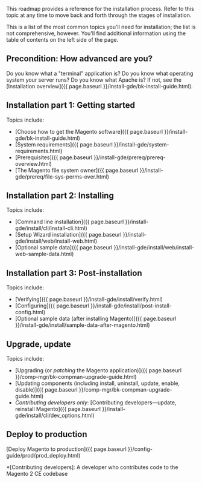 This roadmap provides a reference for the installation process. Refer to this topic at any time to move back and forth through the stages of installation.

This is a list of the most common topics you'll need for installation; the list is not comprehensive, however. You'll find additional information using the table of contents on the left side of the page.

## Precondition: How advanced are you?

Do you know what a "terminal" application is? Do you know what operating system your server runs? Do you know what Apache is? If not, see the [Installation overview]({{ page.baseurl }}/install-gde/bk-install-guide.html).

## Installation part 1: Getting started

Topics include:

* [Choose how to get the Magento software]({{ page.baseurl }}/install-gde/bk-install-guide.html)
* [System requirements]({{ page.baseurl }}/install-gde/system-requirements.html)
* [Prerequisites]({{ page.baseurl }}/install-gde/prereq/prereq-overview.html)
* [The Magento file system owner]({{ page.baseurl }}/install-gde/prereq/file-sys-perms-over.html)

## Installation part 2: Installing

Topics include:

* [Command line installation]({{ page.baseurl }}/install-gde/install/cli/install-cli.html)
* [Setup Wizard installation]({{ page.baseurl }}/install-gde/install/web/install-web.html)
* [Optional sample data]({{ page.baseurl }}/install-gde/install/web/install-web-sample-data.html)

## Installation part 3: Post-installation

Topics include:

* [Verifying]({{ page.baseurl }}/install-gde/install/verify.html)
* [Configuring]({{ page.baseurl }}/install-gde/install/post-install-config.html)
* [Optional sample data (after installing Magento)]({{ page.baseurl }}/install-gde/install/sample-data-after-magento.html)

## Upgrade, update

Topics include:

* [Upgrading (or *patching* the Magento application)]({{ page.baseurl }}/comp-mgr/bk-compman-upgrade-guide.html)
* [Updating components (including install, uninstall, update, enable, disable)]({{ page.baseurl }}/comp-mgr/bk-compman-upgrade-guide.html)
* *Contributing developers only*: [Contributing developers&mdash;update, reinstall Magento]({{ page.baseurl }}/install-gde/install/cli/dev_options.html)

## Deploy to production

[Deploy Magento to production]({{ page.baseurl }}/config-guide/prod/prod_deploy.html)

*[Contributing developers]: A developer who contributes code to the Magento 2 CE codebase
